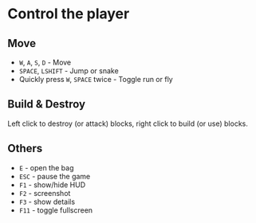 # Control the player

## Move
- `W`, `A`, `S`, `D` - Move
- `SPACE`, `LSHIFT` - Jump or snake
- Quickly press `W`, `SPACE` twice - Toggle run or fly

## Build & Destroy
Left click to destroy (or attack) blocks, right click to build (or use) blocks.

## Others
- `E` - open the bag
- `ESC` - pause the game
- `F1` - show/hide HUD
- `F2` - screenshot
- `F3` - show details
- `F11` - toggle fullscreen
